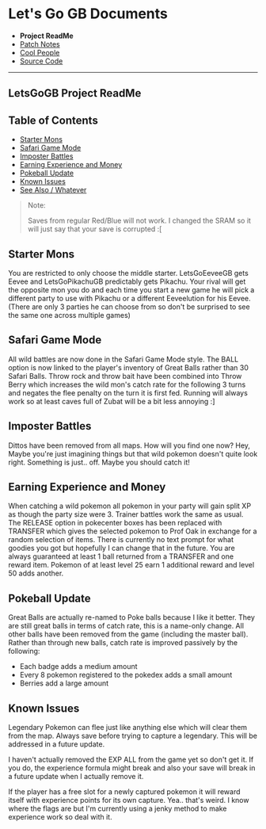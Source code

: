 # Let's Go GB Documents
- **Project ReadMe**
- [Patch Notes](https://crunchepillar.github.io/LetsgoGB/PatchNotes)
- [Cool People](https://crunchepillar.github.io/LetsgoGB/CoolPeoples)
- [Source Code](https://github.com/Crunchepillar/LetsgoGB)
---
## LetsGoGB Project ReadMe

## Table of Contents
* [Starter Mons](#starter-mons)
* [Safari Game Mode](#safari-game-mode)
* [Imposter Battles](#imposter-battles)
* [Earning Experience and Money](#earning-experience-and-money)
* [Pokeball Update](#pokeball-update)
* [Known Issues](#known-issues)
* [See Also / Whatever](#see-also--whatever)

>Note:
>
>Saves from regular Red/Blue will not work. I changed the SRAM so it will just say that your save is corrupted :[  


## Starter Mons
You are restricted to only choose the middle starter. LetsGoEeveeGB gets Eevee and
LetsGoPikachuGB predictably gets Pikachu. Your rival will get the opposite mon you
do and each time you start a new game he will pick a different party to use with
Pikachu or a different Eeveelution for his Eevee. (There are only 3 parties he can
choose from so don't be surprised to see the same one across multiple games)

## Safari Game Mode
All wild battles are now done in the Safari Game Mode style. The BALL option is now
linked to the player's inventory of Great Balls rather than 30 Safari Balls. Throw
rock and throw bait have been combined into Throw Berry which increases the wild
mon's catch rate for the following 3 turns and negates the flee penalty on the turn
it is first fed. Running will always work so at least caves full of Zubat will be a 
bit less annoying :]

## Imposter Battles
Dittos have been removed from all maps. How will you find one now? Hey, Maybe you're
just imagining things but that wild pokemon doesn't quite look right. Something is 
just.. off. Maybe you should catch it!

## Earning Experience and Money
When catching a wild pokemon all pokemon in your party will gain split XP as though
the party size were 3. Trainer battles work the same as usual. The RELEASE option
in pokecenter boxes has been replaced with TRANSFER which gives the selected pokemon
to Prof Oak in exchange for a random selection of items. There is currently no text
prompt for what goodies you got but hopefully I can change that in the future. You
are always guaranteed at least 1 ball returned from a TRANSFER and one reward item.
Pokemon of at least level 25 earn 1 additional reward and level 50 adds another.

## Pokeball Update
Great Balls are actually re-named to Poke balls because I like it better. They are still
great balls in terms of catch rate, this is a name-only change. All other balls have
been removed from the game (including the master ball). Rather than through new balls,
catch rate is improved passively by the following:
* Each badge adds a medium amount
* Every 8 pokemon registered to the pokedex adds a small amount
* Berries add a large amount

## Known Issues
Legendary Pokemon can flee just like anything else which will clear them from the map.
Always save before trying to capture a legendary. This will be addressed in a future
update.

I haven't actually removed the EXP ALL from the game yet so don't get it. If you do,
the experience formula might break and also your save will break in a future update
when I actually remove it.

If the player has a free slot for a newly captured pokemon it will reward itself with
experience points for its own capture. Yea.. that's weird. I know where the flags are
but I'm currently using a jenky method to make experience work so deal with it.